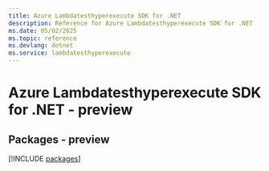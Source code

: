 ```yaml
---
title: Azure Lambdatesthyperexecute SDK for .NET
description: Reference for Azure Lambdatesthyperexecute SDK for .NET
ms.date: 05/02/2025
ms.topic: reference
ms.devlang: dotnet
ms.service: lambdatesthyperexecute
---
```

# Azure Lambdatesthyperexecute SDK for .NET - preview
## Packages - preview
[!INCLUDE [packages](lambdatesthyperexecute-index.md)]